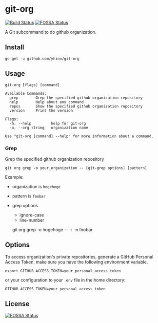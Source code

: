# git-org

[![Build Status](https://travis-ci.com/yhino/git-org.svg?branch=master)](https://travis-ci.com/yhino/git-org)
[![FOSSA Status](https://app.fossa.com/api/projects/git%2Bgithub.com%2Fyhino%2Fgit-org.svg?type=shield)](https://app.fossa.com/projects/git%2Bgithub.com%2Fyhino%2Fgit-org?ref=badge_shield)

A Git subcommand to do github organization.

## Install

    go get -u github.com/yhino/git-org

## Usage

```
git-org [flags] [command]

Available Commands:
  grep        Grep the specified github organization repository
  help        Help about any command
  repos       Show the specified github organization repository
  version     Print the version

Flags:
  -h, --help         help for git-org
  -o, --org string   organization name

Use "git-org [command] --help" for more information about a command.
```

### Grep

Grep the specified github organization repository

    git org grep -o your_organization -- [git-grep options] [pattern]

Example:

* organization is `hogehoge`
* pattern is `foobar`
* grep options
    * ignore-case
    * line-number

    git org grep -o hogehoge -- -i -n foobar

## Options

To access organization's private repositories, generate a GitHub Personal Access Token, make sure you have the following environment variable.

    export GITHUB_ACCESS_TOKEN=your_personal_access_token

or your configuration to your `.env` file in the home directory:

    GITHUB_ACCESS_TOKEN=your_personal_access_token



## License
[![FOSSA Status](https://app.fossa.com/api/projects/git%2Bgithub.com%2Fyhino%2Fgit-org.svg?type=large)](https://app.fossa.com/projects/git%2Bgithub.com%2Fyhino%2Fgit-org?ref=badge_large)